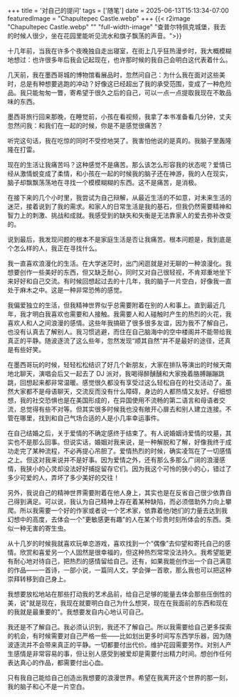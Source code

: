 +++
title = '对自己的提问'
tags = ['随笔']
date = 2025-06-13T15:13:34-07:00
featuredImage = "Chapultepec Castle.webp"
+++
{{< r2image "Chapultepec Castle.webp" "" "full-width-image" "查普尔特佩克城堡，我去的时候人很少，坐在花园里能听见流水和旗子飘荡的声音。">}}

十几年前，当我在许多个夜晚独自走出寝室，在街上几乎狂热漫步时，我大概模糊地想过：也许很多年后我会记起现在，也许那时候的我自己会明白这代表着什么。

几天前，我在墨西哥城的博物馆看展品时，忽然问自己：为什么我在面对这些美时，总是有种想要逃跑的冲动？好像这已经超出了我的承受范围，变成了一种危险品。我只能匆匆一瞥，寄希望于很久之后的自己，可以一点一点提取我现在不敢品味的东西。

墨西哥旅行回来那晚，在睡觉前，小孩在看视频，我拿了本书准备看几分钟，丈夫忽然问我：和我们在一起的时候，你是不是感觉很痛苦？

听完这句话，我在吃惊的同时不受控地哭了。我害怕他说的是真的。我脑子里轰隆隆在打雷。

现在的生活让我痛苦吗？这种感觉不是痛苦。那么该怎么形容我的状态呢？爱情已经从激情蜕变成了柔情，和小孩在一起的时候我的脑子还在神游，我的人在现实，脑子却飘飘荡荡地在寻找一个模模糊糊的东西。这不是痛苦，是消极。

在接下来的几个小时里，我尝试为自己辩解，从最近生活的不如意，对未来生活的迷茫，接着说到了我的需求。和家人的日常生活是我的基石，但我仍然需要精神和智力上的刺激、挑战和成就。我感受到的缺失和失衡是无法靠家人的爱去弥补改变的。

说到最后，我发现问题的根本不是家庭生活是否让我痛苦。根本问题是，我到底是个怎么样的人，我正在寻找什么。

我一直喜欢浪漫化的生活。在大学迷茫时，出门闲逛就是对无聊的一种浪漫化。我想要创作一些美好的东西，但又缺乏耐心，同时又对自己很轻视，不肯郑重地坐下来好好和自己交流。有时候回想起过去的十几年，我的脑子一片空白，好像我一直处于麻木之中。这是一种非常恐怖的感觉。

我偏爱独立的生活，但我精神世界似乎总需要附着在别的人和事上。直到最近几年，我才明白我喜欢也需要和人接触。我需要人和人碰触时产生的热烈的火花，我喜欢人和人之间浪漫的感情。这些年我搞砸了很多很多友谊，因为我不了解自己，也没有认真去了解别人。我习惯逃避，而住在自己脑海中的空中楼阁并不能带给我真正的平静。随波逐流了这么些年，忽然发现“顺其自然“并不是最好的途径，还真是有些好笑。

在墨西哥玩的时候，轻轻松松结识了好几个新朋友，大家在排队等演出的时候天南地北聊天，演唱会后又一起去了 DJ 派对，我喝得醉醺醺和大家挽着胳膊蹦蹦跳跳，回想起来都非常温暖。感觉很久都没有享受过这么轻松自在的社交活动了。虽然大家都不是母语聊天，交流反而没有什么障碍，身边的人都热情又友好。仔细想想，我的社交恐惧也是在美国形成的，在异国使用不流畅的第二语言和母语者交流，总觉得有些不对等。但其实很多时候我也没有敞开心扉去和别人建立连接。不管在哪里，找到和自己气场合适的人是小几率幸运事件。

在自己结婚之后，关于爱情的不确定感终于结束了。有人说婚姻诗爱情的坟墓，其实也不是那么回事。但说实话，婚姻对我来说，是一种解脱和了解，好像我终于成功走完了某种流程，不必再提心吊胆了。爱情热烈的时候，确实凌驾在了一切感情之上。但这对我来说并不是好事。因为爱情之外，还有那么多那么广阔的浪漫感情，我狭小的心灵却没法好好捕捉留存它们。因为我这个可怜的狭小的心，错过了多少可爱的人，弄坏了多少美好的交往！

另外，我说自己的精神世界需要附着在他人身上，其实也是在反省自己很少依靠自己得到满足。可以说，我认为自己精神上存在着某种缺陷，而必须借助外力向上攀爬。所以我需要一个好的作家或者说一个艺术家，依靠着他/她们的力量去达到我幻想中的高度，去体会一个"更敏感更有趣"的人在某个珍贵时刻所体会的东西。类似一种无害的寄生虫。

从十几岁的时候我就喜欢玩单恋游戏，喜欢找到一个“偶像”去仰望和寄托自己的感情。欣赏和喜爱另一个人固然是很幸福的，但这种热烈常常没法持久。我希望能更有耐心地对待自己，把热烈的感情留给自己。还有，如果我能创作出一个自己满意的作品——一首诗，一部小说，一篇同人文，学会弹一首歌，那么我也可以把这种崇拜转移到自己身上。

我想要放松地站在那些打动我的艺术品前，给自己足够的能量去体会那些压倒性的美，说"就是现在，我现在就要明白自己为什么想哭，现在在我面前的东西和现在的我就是最重要的"。我想要发自内心地认可自己。

我还是不了解自己。我必须认识到，我还不了解自己。所以我需要给自己更多探索的机会，有时候需要对自己严格一些——比如划出更多时间写东西学乐器，因为随波逐流并不会带来真正的平静。一切都要付出代价。维护花园需要劳作。对别人产生感情是非常容易的事，但让别人感受到被爱却是需要付出精力时间。想创作任何表达真心的作品，都需要付出心血。

只有我自己能给自己创造出我想要的浪漫世界。希望在我离开这个世界的那一刻，我的脑子和心不是一片空白。